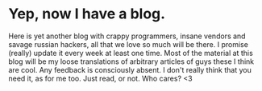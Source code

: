 # Yep, now I have a blog.
Here is yet another blog with crappy programmers, insane vendors and savage russian hackers, all that we love so much will be there.
I promise (really) update it every week at least one time. Most of the material at this blog will be my loose translations of arbitrary articles of guys these I think are cool.
Any feedback is consciously absent. I don't really think that you need it, as for me too. Just read, or not. Who cares?
<3
